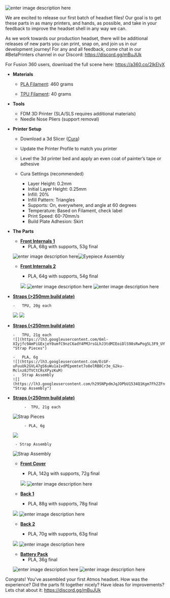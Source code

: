 
![enter image description here](https://lh3.googleusercontent.com/43BG5MUEyx7X-owoL4x_4E0_WkKS_zfmk8UUg_qK5pMBhJnRpMWrpGYay-QIOLux_W41EVIwOJo)

We are excited to release our first batch of headset files! Our goal is to get these parts in as many printers, and hands, as possible, and take in your feedback to improve the headset shell in any way we can.

As we work towards our production headset, there will be additional releases of new parts you can print, snap on, and join us in our development journey! 
For any and all feedback, come chat in our #BetaPrinters channel in our Discord: https://discord.gg/mBuJUk

For Fusion 360 users, download the full scene here: https://a360.co/2IkElyX

 -   **Materials**

		-  	[PLA Filament](https://www.amazon.com/HATCHBOX-3D-Filament-Dimensional-Accuracy/dp/B00J0GMMP6/ref=asc_df_B00J0GMMP6/?tag=hyprod-20&linkCode=df0&hvadid=312157487430&hvpos=1o3&hvnetw=g&hvrand=8594393979776861531&hvpone=&hvptwo=&hvqmt=&hvdev=c&hvdvcmdl=&hvlocint=&hvlocphy=9031945&hvtargid=pla-381707140557&psc=1): 460 grams 
	    
		-   [TPU Filament](https://www.amazon.com/NinjaTek-CHEETAH-Flexible-Filament-1-75MM/dp/B01J6KKT9G/ref=sr_1_1_sspa?keywords=ninjatek+cheetah+snow&qid=1559183691&s=industrial&sr=1-1-spons&psc=1): 40 grams
    

 -   **Tools**
		-   FDM 3D Printer (SLA/SLS requires additional materials)
		-  Needle Nose Pliers (support removal)
    
 -   **Printer Setup**
   
		-   Download a 3d Slicer ([Cura](https://ultimaker.com/en/products/ultimaker-cura-software?utm_source=cura&utm_medium=software&utm_campaign=sw-update))
	    
		-   Update the Printer Profile to match you printer
	    
		-   Level the 3d printer bed and apply an even coat of painter’s tape or adhesive
	    
		-   Cura Settings (recommended)
			-   Layer Height: 0.2mm
			-   Initial Layer Height: 0.25mm
			-   Infill: 20%
			-   Infill Pattern: Triangles
			-   Supports: On, everywhere, and angle at 60 degrees
			-   Temperature: Based on Filament, check label
			-   Print Speed: 60-70mm/s
			-   Build Plate Adhesion: Skirt



 - **The Parts**

	 -  [**Front Internals 1**](https://github.com/atmosxr/atmos-cad/tree/master/Front_Internals_1)
		 - PLA, 68g with supports, 53g final
		 
	![enter image description here](https://lh3.googleusercontent.com/zY8tWkmXOvHNCb9LZ8arov31gRxmtPkGfmMVptRgfzbejozMas6UqnZeHhSguALWV7Z6ok_W6XY "Front Internals 1 Buildplate")![](https://lh3.googleusercontent.com/VrCWfXrNbtdqF6I5mEuiBugP82HZQwREIaESiNfEVnXrOZwyqUmh3fE6zC4RFpQbkuDIfNP3d5s "Eyepiece Assembly")

	-   [**Front Internals 2**](https://github.com/atmosxr/atmos-cad/tree/master/Front_Internals_2)
	    
	    -   PLA, 64g with supports, 54g final
	        
		![
	](https://lh3.googleusercontent.com/LP5xGYyEAo-bthTDHuyKmHNj0INaOtTDWn_kIS0RymaTBsmcZ82dtmfkfGzX65-_4D96mPaCVNQ "Front Internals 2 Buildplate")
	![enter image description here](https://lh3.googleusercontent.com/0xrP6mluJkvQsQl6rsxD-ChbcBjtATUkMHjW_Grtl6D0MRo1Rx_y9mofzgxFojF5t4LUqafcC4s)
	       ![enter image description here](https://lh3.googleusercontent.com/6wicVMBEAnqODwlhhCknw6UQdv83xdO_pPiFaEBz5T98ZjTzQ5RlNs-REnpH8qJqyaoCgrUvffw)
-   [**Straps (>250mm build plate)**](https://github.com/atmosxr/atmos-cad/tree/master/Straps_Full)
	    
	    -   TPU, 20g each
	    
	![
	](https://lh3.googleusercontent.com/nK1uMrTk8aYANSvr6kSVQnJUjk0M-x63WVEzPeWumgTD0R8JXCID6Fi3J5xphKRtEp-DnRWLSxM "Strap")
![
](https://lh3.googleusercontent.com/KoEa010QMkeBs816nCAsqLpbbUYrDMS1I3RpDZTlfXUeLmc_9Ihbbj4Lm1WzTgYG_cEohm0qnbo "Straps_Assembly")
-   [**Straps (<250mm build plate)**](https://github.com/atmosxr/atmos-cad/tree/master/Straps_Pieces)
	    
	    -   TPU, 21g each
	    ![](https://lh3.googleusercontent.com/6ml-XIyjfc9AmPiGExjeY0umfC9nzC6adY4PMJrsGLhJ3tdMIEoiDlS98sRwPog5L3F9_UYsTCg "Strap Pieces")
	   
	    -	PLA, 6g
	    ![](https://lh3.googleusercontent.com/EcGF-uFuuUk2GVL47gS6uWu1a1vdPEpemtet7o8elRB8Cr3e_G2ku-Mclnz8JTVCtCRsXPyzKuM)
	    -	Strap Assembly
	    ![](https://lh3.googleusercontent.com/h29SNPpdmJqJOPbU1534Q1Kgm7Fh2ZFn6kcLoQzxEYWFng7cQSJfJcocthqJrrGcrf8UTqNcok0 "Strap Assembly")
	    
	    
	    
	    
-  [**Straps (<250mm build plate)**](https://github.com/atmosxr/atmos-cad/tree/master/Straps_Pieces)
	    
	    	-  TPU, 21g each	        
	![](https://lh3.googleusercontent.com/6ml-XIyjfc9AmPiGExjeY0umfC9nzC6adY4PMJrsGLhJ3tdMIEoiDlS98sRwPog5L3F9_UYsTCg "Strap Pieces")
	
			- PLA, 6g
	
	![](https://lh3.googleusercontent.com/EcGF-uFuuUk2GVL47gS6uWu1a1vdPEpemtet7o8elRB8Cr3e_G2ku-Mclnz8JTVCtCRsXPyzKuM)
		
		- Strap Assembly
		
	![](https://lh3.googleusercontent.com/h29SNPpdmJqJOPbU1534Q1Kgm7Fh2ZFn6kcLoQzxEYWFng7cQSJfJcocthqJrrGcrf8UTqNcok0 "Strap Assembly")


	-   [**Front Cover**](https://github.com/atmosxr/atmos-cad/tree/master/Front_Cover)
	    
	    -   PLA, 142g with supports, 72g final
		        
		![
	](https://lh3.googleusercontent.com/S5l0a2l1asN2iw1S36M-8Hdx41qS5ZerEFxXQd99gdBbX567aUR9qok_LWfHX3F1uln1OLndUwY "FrontCover")
![enter image description here](https://lh3.googleusercontent.com/XgpglyUPkGZkQ6Q9WR6Rk2bXDG4aEQ9pVupDm_iCcCWic6jvFXTG6VpL5AWPbORxwpF-0Xhx790 "FrontCover_Assembly")
	-   [**Back 1**](https://github.com/atmosxr/atmos-cad/tree/master/Back_1)
	    
		-   PLA, 88g with supports, 78g final
		    
	![
	](https://lh3.googleusercontent.com/eMlFrdefv9TH79Zby-0XwgaziW-WpQ9MfMWeC9mNieOiSIaQ9Rtoe73BAk0zekz3a3J9XqsJCfo "Back_1")
![enter image description here](https://lh3.googleusercontent.com/Z22kBaIwpGJkRLK2Hc1CD78JEuORi-O0mhK6d7WyfLEDo0ghetP4XYlrKtUZBQOuJfluYK57V9E "Back_Foam_Assembly")
	-   [**Back 2**](https://github.com/atmosxr/atmos-cad/tree/master/Back_2)
	    
	    -   PLA, 70g with supports, 63g final
	        
	![
	](https://lh3.googleusercontent.com/425Q4XpVsqGuFB08r1kPpiA0KRu2IbjfhF8KwYm-uXzI-wJu22OB1rmGujzZ3vJ0Zl9MCHPs7p4 "Back_2")
![enter image description here](https://lh3.googleusercontent.com/BelBvihiKf3r6gY1f79Zfy39EB6As0iHzsj1pRQVvlNVB6B2Et0ZAzU0w_HlJpht9VmN3XB5r_8 "Back_Back_Assembly")

	-   [**Battery Pack**](https://github.com/atmosxr/atmos-cad/tree/master/Battery_Pack)
	    -   PLA, 36g final

	![enter image description here](https://lh3.googleusercontent.com/OqM5jQuczf6wRaBVkY0kguJdHHCJKp9mOaJviTm9-3ic1rIAChkhe-JOMwlhVNFjsGIbFT-RKTo "Battery_Pack")
![enter image description here](https://lh3.googleusercontent.com/VogDwC11_gmmY-VTfN0o4ve7OV4z-b9mNwi4bA3QakYamn28UnuBk7KRnM_KyIuiZOxuRhfkXzE "Battery_Assembly")



Congrats! You've assembled your first Atmos headset. How was the experience? Did the parts fit together nicely? Have ideas for improvements? Lets chat about it:  https://discord.gg/mBuJUk
